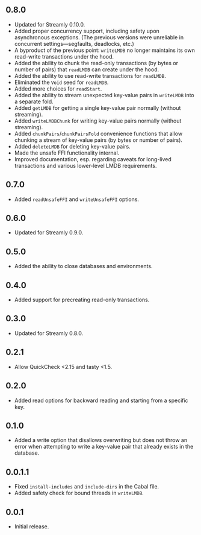 ## 0.8.0

* Updated for Streamly 0.10.0.
* Added proper concurrency support, including safety upon asynchronous exceptions. (The previous versions were unreliable in concurrent settings—segfaults, deadlocks, etc.)
* A byproduct of the previous point: `writeLMDB` no longer maintains its own read-write transactions under the hood.
* Added the ability to chunk the read-only transactions (by bytes or number of pairs) that `readLMDB` can create under the hood.
* Added the ability to use read-write transactions for `readLMDB`.
* Eliminated the `Void` seed for `readLMDB`.
* Added more choices for `readStart`.
* Added the ability to stream unexpected key-value pairs in `writeLMDB` into a separate fold.
* Added `getLMDB` for getting a single key-value pair normally (without streaming).
* Added `writeLMDBChunk` for writing key-value pairs normally (without streaming).
* Added `chunkPairs`/`chunkPairsFold` convenience functions that allow chunking a stream of key-value pairs (by bytes or number of pairs).
* Added `deleteLMDB` for deleting key-value pairs.
* Made the unsafe FFI functionality internal.
* Improved documentation, esp. regarding caveats for long-lived transactions and various lower-level LMDB requirements.

## 0.7.0

* Added `readUnsafeFFI` and `writeUnsafeFFI` options.

## 0.6.0

* Updated for Streamly 0.9.0.

## 0.5.0

* Added the ability to close databases and environments.

## 0.4.0

* Added support for precreating read-only transactions.

## 0.3.0

* Updated for Streamly 0.8.0.

## 0.2.1

* Allow QuickCheck <2.15 and tasty <1.5.

## 0.2.0

* Added read options for backward reading and starting from a specific key.

## 0.1.0

* Added a write option that disallows overwriting but does not throw an error when attempting to write a key-value pair that already exists in the database.

## 0.0.1.1

* Fixed `install-includes` and `include-dirs` in the Cabal file.
* Added safety check for bound threads in `writeLMDB`.

## 0.0.1

* Initial release.
